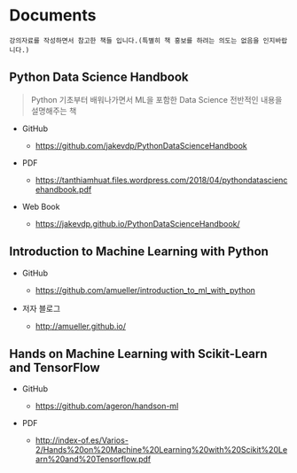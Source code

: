 # Documents

```
강의자료를 작성하면서 참고한 책들 입니다.(특별히 책 홍보를 하려는 의도는 없음을 인지바랍니다.)
```

## Python Data Science Handbook
> Python 기초부터 배워나가면서 ML을 포함한 Data Science 전반적인 내용을 설명해주는 책

- GitHub
  - https://github.com/jakevdp/PythonDataScienceHandbook
  
- PDF
  - https://tanthiamhuat.files.wordpress.com/2018/04/pythondatasciencehandbook.pdf
  
- Web Book
  - https://jakevdp.github.io/PythonDataScienceHandbook/

## Introduction to Machine Learning with Python

- GitHub
  - https://github.com/amueller/introduction_to_ml_with_python
  
- 저자 블로그
  - http://amueller.github.io/

## Hands on Machine Learning with Scikit-Learn and TensorFlow

- GitHub
  - https://github.com/ageron/handson-ml
 
- PDF
  - http://index-of.es/Varios-2/Hands%20on%20Machine%20Learning%20with%20Scikit%20Learn%20and%20Tensorflow.pdf
